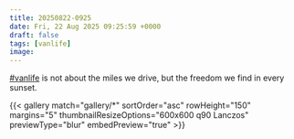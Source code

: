 ```yaml
---
title: 20250822-0925
date: Fri, 22 Aug 2025 09:25:59 +0000
draft: false
tags: [vanlife]
image: 
---
```


[#vanlife](https://mastodon.bofhers.es/tags/vanlife) is not about the miles we drive, but the freedom we find in every sunset.

{{< gallery match="gallery/*" sortOrder="asc" rowHeight="150" margins="5" thumbnailResizeOptions="600x600 q90 Lanczos" previewType="blur" embedPreview="true" >}}

